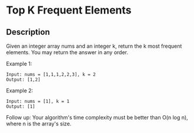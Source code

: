 # Top K Frequent Elements
## Description

Given an integer array nums and an integer k, return the k most frequent elements. You may return the answer in any order. 

Example 1:
```
Input: nums = [1,1,1,2,2,3], k = 2
Output: [1,2]
```
Example 2:
```
Input: nums = [1], k = 1
Output: [1]
```

Follow up: Your algorithm's time complexity must be better than O(n log n), where n is the array's size.
